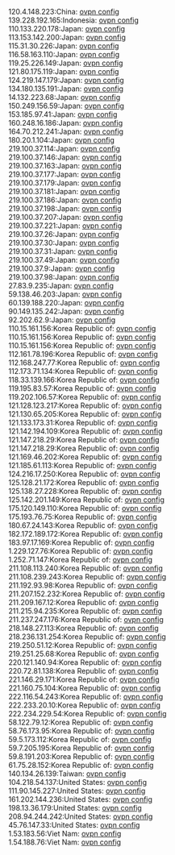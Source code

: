 120.4.148.223:China: [ovpn config](vpn/120_4_148_223.ovpn)  
139.228.192.165:Indonesia: [ovpn config](vpn/139_228_192_165.ovpn)  
110.133.220.178:Japan: [ovpn config](vpn/110_133_220_178.ovpn)  
113.153.142.200:Japan: [ovpn config](vpn/113_153_142_200.ovpn)  
115.31.30.226:Japan: [ovpn config](vpn/115_31_30_226.ovpn)  
116.58.163.110:Japan: [ovpn config](vpn/116_58_163_110.ovpn)  
119.25.226.149:Japan: [ovpn config](vpn/119_25_226_149.ovpn)  
121.80.175.119:Japan: [ovpn config](vpn/121_80_175_119.ovpn)  
124.219.147.179:Japan: [ovpn config](vpn/124_219_147_179.ovpn)  
134.180.135.191:Japan: [ovpn config](vpn/134_180_135_191.ovpn)  
14.132.223.68:Japan: [ovpn config](vpn/14_132_223_68.ovpn)  
150.249.156.59:Japan: [ovpn config](vpn/150_249_156_59.ovpn)  
153.185.97.41:Japan: [ovpn config](vpn/153_185_97_41.ovpn)  
160.248.16.186:Japan: [ovpn config](vpn/160_248_16_186.ovpn)  
164.70.212.241:Japan: [ovpn config](vpn/164_70_212_241.ovpn)  
180.20.1.104:Japan: [ovpn config](vpn/180_20_1_104.ovpn)  
219.100.37.114:Japan: [ovpn config](vpn/219_100_37_114.ovpn)  
219.100.37.146:Japan: [ovpn config](vpn/219_100_37_146.ovpn)  
219.100.37.163:Japan: [ovpn config](vpn/219_100_37_163.ovpn)  
219.100.37.177:Japan: [ovpn config](vpn/219_100_37_177.ovpn)  
219.100.37.179:Japan: [ovpn config](vpn/219_100_37_179.ovpn)  
219.100.37.181:Japan: [ovpn config](vpn/219_100_37_181.ovpn)  
219.100.37.186:Japan: [ovpn config](vpn/219_100_37_186.ovpn)  
219.100.37.198:Japan: [ovpn config](vpn/219_100_37_198.ovpn)  
219.100.37.207:Japan: [ovpn config](vpn/219_100_37_207.ovpn)  
219.100.37.221:Japan: [ovpn config](vpn/219_100_37_221.ovpn)  
219.100.37.26:Japan: [ovpn config](vpn/219_100_37_26.ovpn)  
219.100.37.30:Japan: [ovpn config](vpn/219_100_37_30.ovpn)  
219.100.37.31:Japan: [ovpn config](vpn/219_100_37_31.ovpn)  
219.100.37.49:Japan: [ovpn config](vpn/219_100_37_49.ovpn)  
219.100.37.9:Japan: [ovpn config](vpn/219_100_37_9.ovpn)  
219.100.37.98:Japan: [ovpn config](vpn/219_100_37_98.ovpn)  
27.83.9.235:Japan: [ovpn config](vpn/27_83_9_235.ovpn)  
59.138.46.203:Japan: [ovpn config](vpn/59_138_46_203.ovpn)  
60.139.188.220:Japan: [ovpn config](vpn/60_139_188_220.ovpn)  
90.149.135.242:Japan: [ovpn config](vpn/90_149_135_242.ovpn)  
92.202.62.9:Japan: [ovpn config](vpn/92_202_62_9.ovpn)  
110.15.161.156:Korea Republic of: [ovpn config](vpn/110_15_161_156.ovpn)  
110.15.161.156:Korea Republic of: [ovpn config](vpn/110_15_161_156.ovpn)  
110.15.161.156:Korea Republic of: [ovpn config](vpn/110_15_161_156.ovpn)  
112.161.78.196:Korea Republic of: [ovpn config](vpn/112_161_78_196.ovpn)  
112.168.247.77:Korea Republic of: [ovpn config](vpn/112_168_247_77.ovpn)  
112.173.71.134:Korea Republic of: [ovpn config](vpn/112_173_71_134.ovpn)  
118.33.139.166:Korea Republic of: [ovpn config](vpn/118_33_139_166.ovpn)  
119.195.83.57:Korea Republic of: [ovpn config](vpn/119_195_83_57.ovpn)  
119.202.106.57:Korea Republic of: [ovpn config](vpn/119_202_106_57.ovpn)  
121.128.123.217:Korea Republic of: [ovpn config](vpn/121_128_123_217.ovpn)  
121.130.65.205:Korea Republic of: [ovpn config](vpn/121_130_65_205.ovpn)  
121.133.173.31:Korea Republic of: [ovpn config](vpn/121_133_173_31.ovpn)  
121.142.194.109:Korea Republic of: [ovpn config](vpn/121_142_194_109.ovpn)  
121.147.218.29:Korea Republic of: [ovpn config](vpn/121_147_218_29.ovpn)  
121.147.218.29:Korea Republic of: [ovpn config](vpn/121_147_218_29.ovpn)  
121.169.46.202:Korea Republic of: [ovpn config](vpn/121_169_46_202.ovpn)  
121.185.61.113:Korea Republic of: [ovpn config](vpn/121_185_61_113.ovpn)  
124.216.17.250:Korea Republic of: [ovpn config](vpn/124_216_17_250.ovpn)  
125.128.21.172:Korea Republic of: [ovpn config](vpn/125_128_21_172.ovpn)  
125.138.27.228:Korea Republic of: [ovpn config](vpn/125_138_27_228.ovpn)  
125.142.201.149:Korea Republic of: [ovpn config](vpn/125_142_201_149.ovpn)  
175.120.149.110:Korea Republic of: [ovpn config](vpn/175_120_149_110.ovpn)  
175.193.76.75:Korea Republic of: [ovpn config](vpn/175_193_76_75.ovpn)  
180.67.24.143:Korea Republic of: [ovpn config](vpn/180_67_24_143.ovpn)  
182.172.189.172:Korea Republic of: [ovpn config](vpn/182_172_189_172.ovpn)  
183.97.17.169:Korea Republic of: [ovpn config](vpn/183_97_17_169.ovpn)  
1.229.127.76:Korea Republic of: [ovpn config](vpn/1_229_127_76.ovpn)  
1.252.71.147:Korea Republic of: [ovpn config](vpn/1_252_71_147.ovpn)  
211.108.113.240:Korea Republic of: [ovpn config](vpn/211_108_113_240.ovpn)  
211.108.239.243:Korea Republic of: [ovpn config](vpn/211_108_239_243.ovpn)  
211.192.93.98:Korea Republic of: [ovpn config](vpn/211_192_93_98.ovpn)  
211.207.152.232:Korea Republic of: [ovpn config](vpn/211_207_152_232.ovpn)  
211.209.167.12:Korea Republic of: [ovpn config](vpn/211_209_167_12.ovpn)  
211.215.94.235:Korea Republic of: [ovpn config](vpn/211_215_94_235.ovpn)  
211.237.247.176:Korea Republic of: [ovpn config](vpn/211_237_247_176.ovpn)  
218.148.27.113:Korea Republic of: [ovpn config](vpn/218_148_27_113.ovpn)  
218.236.131.254:Korea Republic of: [ovpn config](vpn/218_236_131_254.ovpn)  
219.250.51.12:Korea Republic of: [ovpn config](vpn/219_250_51_12.ovpn)  
219.251.25.68:Korea Republic of: [ovpn config](vpn/219_251_25_68.ovpn)  
220.121.140.94:Korea Republic of: [ovpn config](vpn/220_121_140_94.ovpn)  
220.72.81.138:Korea Republic of: [ovpn config](vpn/220_72_81_138.ovpn)  
221.146.29.171:Korea Republic of: [ovpn config](vpn/221_146_29_171.ovpn)  
221.160.75.104:Korea Republic of: [ovpn config](vpn/221_160_75_104.ovpn)  
222.116.54.243:Korea Republic of: [ovpn config](vpn/222_116_54_243.ovpn)  
222.233.20.10:Korea Republic of: [ovpn config](vpn/222_233_20_10.ovpn)  
222.234.229.54:Korea Republic of: [ovpn config](vpn/222_234_229_54.ovpn)  
58.122.79.12:Korea Republic of: [ovpn config](vpn/58_122_79_12.ovpn)  
58.76.173.95:Korea Republic of: [ovpn config](vpn/58_76_173_95.ovpn)  
59.5.173.112:Korea Republic of: [ovpn config](vpn/59_5_173_112.ovpn)  
59.7.205.195:Korea Republic of: [ovpn config](vpn/59_7_205_195.ovpn)  
59.8.191.203:Korea Republic of: [ovpn config](vpn/59_8_191_203.ovpn)  
61.75.28.152:Korea Republic of: [ovpn config](vpn/61_75_28_152.ovpn)  
140.134.26.139:Taiwan: [ovpn config](vpn/140_134_26_139.ovpn)  
104.218.54.137:United States: [ovpn config](vpn/104_218_54_137.ovpn)  
111.90.145.227:United States: [ovpn config](vpn/111_90_145_227.ovpn)  
161.202.144.236:United States: [ovpn config](vpn/161_202_144_236.ovpn)  
198.13.36.179:United States: [ovpn config](vpn/198_13_36_179.ovpn)  
208.94.244.242:United States: [ovpn config](vpn/208_94_244_242.ovpn)  
45.76.147.33:United States: [ovpn config](vpn/45_76_147_33.ovpn)  
1.53.183.56:Viet Nam: [ovpn config](vpn/1_53_183_56.ovpn)  
1.54.188.76:Viet Nam: [ovpn config](vpn/1_54_188_76.ovpn)  
